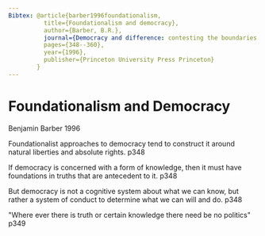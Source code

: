 ```yaml
---
Bibtex: @article{barber1996foundationalism,
          title={Foundationalism and democracy},
          author={Barber, B.R.},
          journal={Democracy and difference: contesting the boundaries of the political},
          pages={348--360},
          year={1996},
          publisher={Princeton University Press Princeton}
        }
---
```


Foundationalism and Democracy
=============================

Benjamin Barber 1996

Foundationalist approaches to democracy tend to construct it around natural liberties and absolute rights. p348

If democracy is concerned with a form of knowledge, then it must have foundations in truths that are antecedent to it. p348

But democracy is not a cognitive system about what we can know, but rather a system of conduct to determine what we can will and do. p348

"Where ever there is truth or certain knowledge there need be no politics" p349
